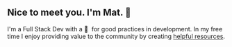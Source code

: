 ## Nice to meet you. I'm Mat. :wave:

I'm a Full Stack Dev with a :blue_heart: &nbsp;for good practices in development. In my free time I enjoy providing value to the community by creating [helpful resources](/works.md).
